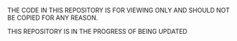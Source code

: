 THE CODE IN THIS REPOSITORY IS FOR VIEWING ONLY AND SHOULD NOT BE COPIED FOR
ANY REASON.

THIS REPOSITORY IS IN THE PROGRESS OF BEING UPDATED